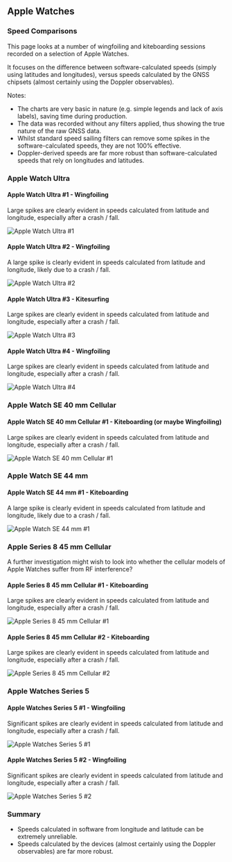 ## Apple Watches

### Speed Comparisons

This page looks at a number of wingfoiling and kiteboarding sessions recorded on a selection of Apple Watches.

It focuses on the difference between software-calculated speeds (simply using latitudes and longitudes), versus speeds calculated by the GNSS chipsets (almost certainly using the Doppler observables).

Notes:

- The charts are very basic in nature (e.g. simple legends and lack of axis labels), saving time during production.
- The data was recorded without any filters applied, thus showing the true nature of the raw GNSS data.
- Whilst standard speed sailing filters can remove some spikes in the software-calculated speeds, they are not 100% effective.
- Doppler-derived speeds are far more robust than software-calculated speeds that rely on longitudes and latitudes.



### Apple Watch Ultra

#### Apple Watch Ultra #1 - Wingfoiling

Large spikes are clearly evident in speeds calculated from latitude and longitude, especially after a crash / fall.

![Apple Watch Ultra #1](wingfoil-230722-0826Z/img/cspd-dspd.png)

#### Apple Watch Ultra #2 - Wingfoiling

A large spike is clearly evident in speeds calculated from latitude and longitude, likely due to a crash / fall.

![Apple Watch Ultra #2](wingfoil-230722-1407Z/img/cspd-dspd.png)

#### Apple Watch Ultra #3 - Kitesurfing

Large spikes are clearly evident in speeds calculated from latitude and longitude, especially after a crash / fall.

![Apple Watch Ultra #3](kitesurf-230723-0917Z/img/cspd-dspd.png)

#### Apple Watch Ultra #4 - Wingfoiling

Large spikes are clearly evident in speeds calculated from latitude and longitude, especially after a crash / fall.

![Apple Watch Ultra #4](wingfoil-230723-1322Z/img/cspd-dspd.png)



### Apple Watch SE 40 mm Cellular

#### Apple Watch SE 40 mm Cellular #1 - Kiteboarding (or maybe Wingfoiling)

Large spikes are clearly evident in speeds calculated from latitude and longitude, especially after a crash / fall.

![Apple Watch SE 40 mm Cellular #1](kiteboard-230723-1205Z/img/cspd-dspd.png)



### Apple Watch SE 44 mm

#### Apple Watch SE 44 mm #1 - Kiteboarding

A large spike is clearly evident in speeds calculated from latitude and longitude, likely due to a crash / fall.

![Apple Watch SE 44 mm #1](kiteboard-230723-1208Z/img/cspd-dspd.png)



### Apple Series 8 45 mm Cellular

A further investigation might wish to look into whether the cellular models of Apple Watches suffer from RF interference?

#### Apple Series 8 45 mm Cellular #1 - Kiteboarding

Large spikes are clearly evident in speeds calculated from latitude and longitude, especially after a crash / fall.

![Apple Series 8 45 mm Cellular #1](kiteboard-230722-1622Z/img/cspd-dspd.png)

#### Apple Series 8 45 mm Cellular #2 - Kiteboarding

Large spikes are clearly evident in speeds calculated from latitude and longitude, especially after a crash / fall.

![Apple Series 8 45 mm Cellular #2](kiteboard-230723-1712Z/img/cspd-dspd.png)



### Apple Watches Series 5

#### Apple Watches Series 5 #1 - Wingfoiling

Significant spikes are clearly evident in speeds calculated from latitude and longitude, especially after a crash / fall.

![Apple Watches Series 5 #1](wingfoil-230722-1617Z/img/cspd-dspd.png)

#### Apple Watches Series 5 #2 - Wingfoiling

Significant spikes are clearly evident in speeds calculated from latitude and longitude, especially after a crash / fall.

![Apple Watches Series 5 #2](wingfoil-230722-1720Z/img/cspd-dspd.png)



### Summary

- Speeds calculated in software from longitude and latitude can be extremely unreliable.
- Speeds calculated by the devices (almost certainly using the Doppler observables) are far more robust.
